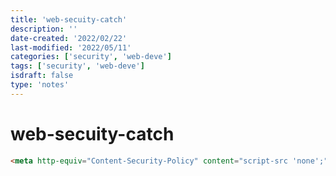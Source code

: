 ```yaml
---
title: 'web-secuity-catch'
description: ''
date-created: '2022/02/22'
last-modified: '2022/05/11'
categories: ['security', 'web-deve']
tags: ['security', 'web-deve']
isdraft: false
type: 'notes'
---
```


# web-secuity-catch

````html
<meta http-equiv="Content-Security-Policy" content="script-src 'none';" /> ```ø
````
